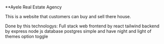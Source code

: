 **Ayele Real Estate Agency

This is a website that customers can buy and sell there house.

Done by this technologys:
  Full stack web 
  frontend by react tailwind
  backend by express node js
  database postgres
simple and have night and light of themes option toggle 


